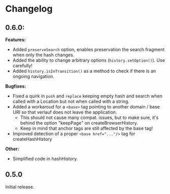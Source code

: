 # Changelog

## 0.6.0:

**Features:**

-   Added `preserveSearch` option, enables preservation the search fragment when only the hash changes.
-   Added the ability to change arbitrary options (`history.setOption()`). Use carefully!
-   Added `history.isInTransition()` as a method to check if there is an ongoing navigation.

**Bugfixes:**

-   Fixed a quirk in `push` and `replace` keeping empty hash and search when called with a Location but not when called with a string.
-   Added a workaroud for a `<base>` tag pointing to another domain / base URI so that verlauf does not leave the application.
    -   This should not cause many compat. issues, but to make sure, it's behind the option "keepPage" on createBrowserHistory.
    -   Keep in mind that anchor tags are still affected by the base tag!
-   Improved detection of a proper `<base href="..."/>` tag for createHashHistory

**Other:**

-   Simplified code in hashHistory.

## 0.5.0

Initial release.
